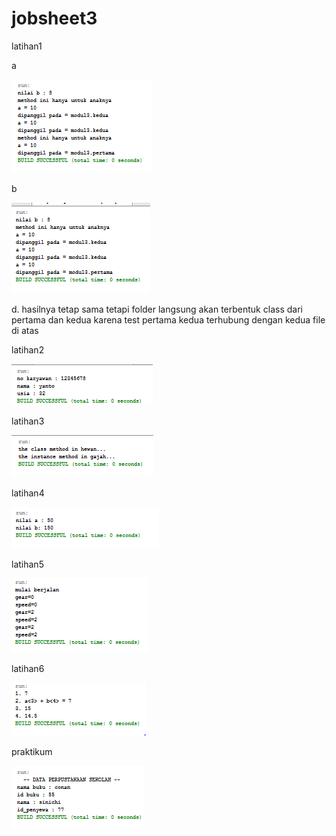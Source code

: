 # jobsheet3


latihan1

a

![alt text](https://github.com/anisanisah05/jobsheet3/blob/master/1a.PNG)

b

![alt text](https://github.com/anisanisah05/jobsheet3/blob/master/1b.PNG)

d. hasilnya tetap sama tetapi folder langsung akan terbentuk class dari pertama dan kedua karena test pertama kedua terhubung dengan kedua file di atas

latihan2

![alt text](https://github.com/anisanisah05/jobsheet3/blob/master/2.PNG)

latihan3

![alt text](https://github.com/anisanisah05/jobsheet3/blob/master/3.PNG)

latihan4

![alt text](https://github.com/anisanisah05/jobsheet3/blob/master/4.PNG)

latihan5

![alt text](https://github.com/anisanisah05/jobsheet3/blob/master/5.PNG)

latihan6

![alt text](https://github.com/anisanisah05/jobsheet3/blob/master/6.PNG)

praktikum

![alt text](https://github.com/anisanisah05/jobsheet3/blob/master/7.PNG)

